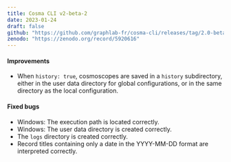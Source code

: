 ```yaml
---
title: Cosma CLI v2-beta-2
date: 2023-01-24
draft: false
github: "https://github.com/graphlab-fr/cosma-cli/releases/tag/2.0-beta-2"
zenodo: "https://zenodo.org/record/5920616"
---
```


#### Improvements

- When `history: true`, cosmoscopes are saved in a `history` subdirectory, either in the user data directory for global configurations, or in the same directory as the local configuration.

#### Fixed bugs

- Windows: The execution path is located correctly.
- Windows: The user data directory is created correctly.
- The `logs` directory is created correctly.
- Record titles containing only a date in the YYYY-MM-DD format are interpreted correctly.

